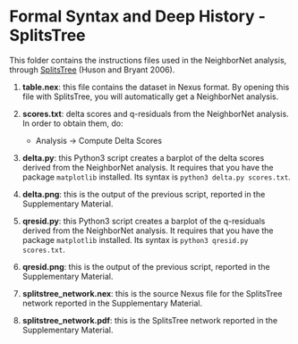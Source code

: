 # Formal Syntax and Deep History - SplitsTree
This folder contains the instructions files used in the NeighborNet analysis, through [SplitsTree](https://software-ab.informatik.uni-tuebingen.de/download/splitstree4/welcome.html) (Huson and Bryant 2006).

1. **table.nex**: this file contains the dataset in Nexus format. By opening this file with SplitsTree, you will automatically get a NeighborNet analysis.

2. **scores.txt**: delta scores and q-residuals from the NeighborNet analysis. In order to obtain them, do:
    * Analysis -> Compute Delta Scores
    
3. **delta.py**: this Python3 script creates a barplot of the delta scores derived from the NeighborNet analysis. It requires that you have the package ```matplotlib``` installed. Its syntax is ```python3 delta.py scores.txt```.

5. **delta.png**: this is the output of the previous script, reported in the Supplementary Material.

6. **qresid.py**: this Python3 script creates a barplot of the q-residuals derived from the NeighborNet analysis. It requires that you have the package ```matplotlib``` installed. Its syntax is ```python3 qresid.py scores.txt```.

7. **qresid.png**: this is the output of the previous script, reported in the Supplementary Material.

8. **splitstree_network.nex**: this is the source Nexus file for the SplitsTree network reported in the Supplementary Material.

9. **splitstree_network.pdf**: this is the SplitsTree network reported in the Supplementary Material.




